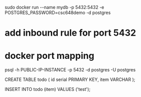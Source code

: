 sudo docker run --name mydb -p 5432:5432 -e POSTGRES_PASSWORD=csc648demo -d postgres

# add inbound rule for port 5432
# docker port mapping

psql -h PUBLIC-IP-INSTANCE -p 5432 -d postgres -U postgres

CREATE TABLE todo (
    id serial PRIMARY KEY,
    item VARCHAR
);

INSERT INTO todo (item) VALUES ('test');

